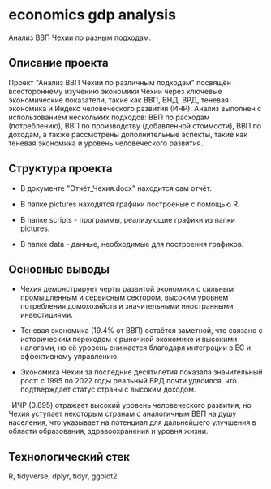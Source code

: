 # economics gdp analysis

Анализ ВВП Чехии по разным подходам.

## Описание проекта

Проект "Анализ ВВП Чехии по различным подходам" посвящён всестороннему изучению экономики 
Чехии через ключевые экономические показатели, такие как ВВП, ВНД, ВРД, теневая экономика 
и Индекс человеческого развития (ИЧР). Анализ выполнен с использованием нескольких подходов: 
ВВП по расходам (потреблению), ВВП по производству (добавленной стоимости), ВВП по доходам, 
а также рассмотрены дополнительные аспекты, такие как теневая экономика и уровень человеческого развития.

## Структура проекта
 
- В документе "Отчёт_Чехия.docx" находится сам отчёт.

- В папке pictures находятся графики построеные с помощью R.

- В папке scripts - программы, реализующие графики из папки pictures.

- В папке data - данные, необходимые для построения графиков.

## Основные выводы

- Чехия демонстрирует черты развитой экономики с сильным промышленным и 
сервисным сектором, высоким уровнем потребления домохозяйств и значительными иностранными инвестициями.

- Теневая экономика (19.4% от ВВП) остаётся заметной, что связано с историческим переходом к 
рыночной экономике и высокими налогами, но её уровень снижается благодаря интеграции в ЕС и эффективному управлению.

- Экономика Чехии за последние десятилетия показала значительный рост: с 1995 по 2022 годы реальный 
ВРД почти удвоился, что подтверждает статус страны с высоким доходом.

-ИЧР (0.895) отражает высокий уровень человеческого развития, но Чехия уступает некоторым странам 
с аналогичным ВВП на душу населения, что указывает на потенциал для дальнейшего улучшения в области образования, 
здравоохранения и уровня жизни.

## Технологический стек

R, tidyverse, dplyr, tidyr, ggplot2.
